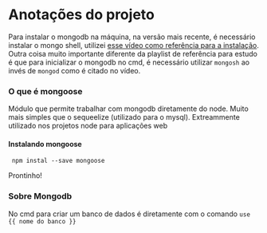 # Anotações do projeto
Para instalar o mongodb na máquina, na versão mais recente, é necessário instalar o mongo shell, utilizei [esse vídeo como referência para a instalação](https://www.youtube.com/watch?v=aIVOpbOgye4&t=678s). Outra coisa muito importante diferente da playlist de referência para estudo é que para inicializar o mongodb no cmd, é necessário utilizar ``mongosh`` ao invés de ``mongod`` como é citado no vídeo.

### O que é mongoose
Módulo que permite trabalhar com mongodb diretamente do node. Muito mais simples que o sequeelize (utilizado para o mysql). Extreammente utilizado nos projetos node para aplicações web
#### Instalando mongoose
`` npm instal --save mongoose``

Prontinho!

### Sobre Mongodb
No cmd para criar um banco de dados é diretamente com o comando ``use {{ nome do banco }}``